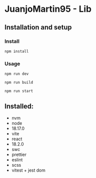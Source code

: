 # JuanjoMartin95 - Lib

## Installation and setup

### Install

```
npm install
```

### Usage

```
npm run dev
```

```
npm run build
```

```
npm run start
```

## Installed:

- nvm
- node
- 18.17.0
- vite
- react
- 18.2.0
- swc
- prettier
- eslint
- scss
- vitest + jest dom
